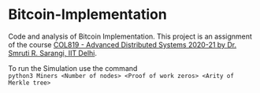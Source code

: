 # Bitcoin-Implementation

Code and analysis of Bitcoin Implementation. This project is an assignment of the course [COL819 - Advanced Distributed Systems 2020-21 by Dr. Smruti R. Sarangi, IIT Delhi](https://www.cse.iitd.ac.in/~srsarangi/courses/2021/col_819_2021/index.html).

To run the Simulation use the command </br>
```python3 Miners <Number of nodes> <Proof of work zeros> <Arity of Merkle tree> ```
